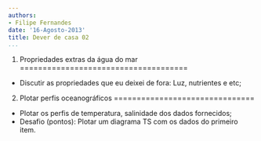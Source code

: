 ```yaml
---
authors:
- Filipe Fernandes
date: '16-Agosto-2013'
title: Dever de casa 02
...
```



1) Propriedades extras da água do mar
=====================================

* Discutir as propriedades que eu deixei de fora: Luz, nutrientes e etc;

2) Plotar perfis oceanográficos
===============================

* Plotar os perfis de temperatura, salinidade dos dados fornecidos;
* Desafio (pontos): Plotar um diagrama TS com os dados do primeiro item.

